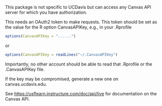 This package is not specific to UCDavis but can access any Canvas API server
for which you have authorization.

This needs an OAuth2 token to make requests.
This token should be set as the value for the 
R option CanvasAPIKey, e.g., in your .Rprofile
```r
options(CanvasAPIKey = "......")
````
or
```r
options(CanvasAPIKey = readLines("~/.CanvasAPIKey")
```
Importantly, no other account should be able to read that .Rprofile
or the .CanvasAPIKey file.

If the key may be compromised, generate a new one on canvas.ucdavis.edu.


See https://usflearn.instructure.com/doc/api/live for documentation on the Canvas API.
